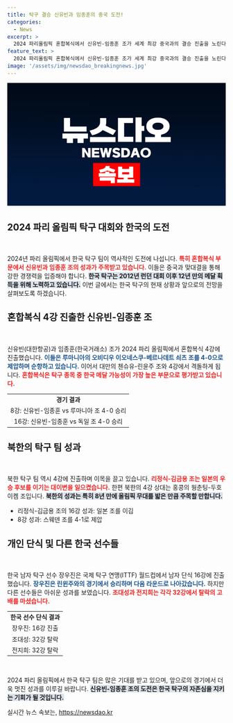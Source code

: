 ```yaml
---
title: 탁구 결승 신유빈과 임종훈의 중국 도전!
categories:
  - News
excerpt: >
  2024 파리올림픽 혼합복식에서 신유빈-임종훈 조가 세계 최강 중국과의 결승 진출을 노린다. 북한과 홍콩의 대결도 눈길을 끌며, 한국 탁구는 메달 획득의 기회를 활짝 열었다!
feature_text: >
  2024 파리올림픽 혼합복식에서 신유빈-임종훈 조가 세계 최강 중국과의 결승 진출을 노린다. 북한과 홍콩의 대결도 눈길을 끌며, 한국 탁구는 메달 획득의 기회를 활짝 열었다!
image: '/assets/img/newsdao_breakingnews.jpg'
---
```


<p><img src="/assets/img/newsdao_breakingnews.jpg" alt="pcversion 속보" /></p>

<h2 data-ke-size="size26">2024 파리 올림픽 탁구 대회와 한국의 도전</h2>

<p data-ke-size="size16">&nbsp;</p>

<p>2024년 파리 올림픽에서 한국 탁구 팀이 역사적인 도전에 나섭니다. <b><span style="color: #ee2323;">특히 혼합복식 부문에서 신유빈과 임종훈 조의 성과가 주목받고 있습니다.</span></b> 이들은 중국과 맞대결을 통해 강한 경쟁력을 입증해야 합니다. <b><span style="background-color: #21538527;">한국 탁구는 2012년 런던 대회 이후 12년 만의 메달 획득을 위해 노력하고 있습니다.</span></b> 이번 글에서는 한국 탁구의 현재 상황과 앞으로의 전망을 살펴보도록 하겠습니다.</p>

<h2 data-ke-size="size26">혼합복식 4강 진출한 신유빈-임종훈 조</h2>

<p data-ke-size="size16">&nbsp;</p>

<p>신유빈(대한항공)과 임종훈(한국거래소) 조가 2024 파리 올림픽에서 혼합복식 4강에 진출했습니다. <b><span style="color: #1a5490;">이들은 루마니아의 오비디우 이오네스쿠-베르나데트 쇠츠 조를 4-0으로 제압하며 순항하고 있습니다.</span></b> 이어서 대만의 첸슈유-린윤주 조와 4강에서 격돌하게 됩니다. <b><span style="color: #ee2323;">혼합복식은 탁구 종목 중 한국 메달 가능성이 가장 높은 부문으로 평가받고 있습니다.</span></b></p>

<table>
    <tr>
        <td style="text-align: center; height: 17px;"><b>경기 결과</b></td>
    </tr>
    <tr>
        <td style="text-align: center; height: 17px;">8강: 신유빈-임종훈 vs 루마니아 조 4-0 승리</td>
    </tr>
    <tr>
        <td style="text-align: center; height: 17px;">16강: 신유빈-임종훈 vs 독일 조 4-0 승리</td>
    </tr>
</table>

<h2 data-ke-size="size26">북한의 탁구 팀 성과</h2>

<p data-ke-size="size16">&nbsp;</p>

<p>북한 탁구 팀 역시 4강에 진출하며 이목을 끌고 있습니다. <b><span style="color: #ee2323;">리정식-김금용 조는 일본의 우승 후보를 이기는 대이변을 일으켰습니다.</span></b> 한편 북한의 4강 상대는 홍콩의 웡춘팅-두호이켐 조입니다. <b><span style="background-color: #21538527;">북한의 성과는 특히 8년 만에 올림픽 무대를 밟은 만큼 주목할 만합니다.</span></b> </p>

<ul>
    <li>리정식-김금용 조의 16강 성과: 일본 조를 이김</li>
    <li>8강 성과: 스웨덴 조를 4-1로 제압</li>
</ul>

<h2 data-ke-size="size26">개인 단식 및 다른 한국 선수들</h2>

<p data-ke-size="size16">&nbsp;</p>

<p>한국 남자 탁구 선수 장우진은 국제 탁구 연맹(ITTF) 월드컵에서 남자 단식 16강에 진출했습니다. <b><span style="color: #1a5490;">장우진은 린윈주와의 경기에서 승리하며 다음 라운드로 나아갔습니다.</span></b> 하지만 다른 선수들은 아쉬운 성과를 보였습니다. <b><span style="color: #ee2323;">조대성과 전지희는 각각 32강에서 탈락의 고배를 마셨습니다.</span></b></p>

<table>
    <tr>
        <td style="text-align: center; height: 17px;"><b>한국 선수 단식 결과</b></td>
    </tr>
    <tr>
        <td style="text-align: center; height: 17px;">장우진: 16강 진출</td>
    </tr>
    <tr>
        <td style="text-align: center; height: 17px;">조대성: 32강 탈락</td>
    </tr>
    <tr>
        <td style="text-align: center; height: 17px;">전지희: 32강 탈락</td>
    </tr>
</table>

<p data-ke-size="size16">&nbsp;</p>

<p>2024 파리 올림픽에서 한국 탁구 팀은 많은 기대를 받고 있으며, 앞으로의 경기에서 더욱 멋진 성과를 이루길 바랍니다. <b><span style="background-color: #21538527;">신유빈-임종훈 조의 도전은 한국 탁구의 자존심을 지키는 기회가 될 것입니다.</span></b></p>
실시간 뉴스 속보는, <a href="https://newsdao.kr" rel="dofollow">https://newsdao.kr</a>


